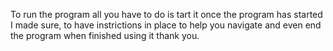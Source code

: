 To run the program all you have to do is tart it once the program has started I made sure, to have instrictions in place to help you navigate and even end the program when finished using it thank you.

